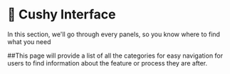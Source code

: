 # 🚶 Cushy Interface

In this section, we'll go through every panels, so you know where to find what you need



\##This page will provide a list of all the categories for easy navigation for users to find information about the feature or process they are after.
